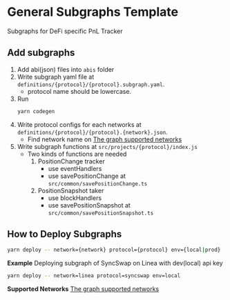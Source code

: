 # General Subgraphs Template

Subgraphs for DeFi specific PnL Tracker

## Add subgraphs

1. Add abi(json) files into `abis` folder
2. Write subgraph yaml file at `definitions/{protocol}/{protocol}.subgraph.yaml`.
   - protocol name should be lowercase.
3. Run
   ```bash
   yarn codegen
   ```
4. Write protocol configs for each networks at `definitions/{protocol}/{protocol}.{network}.json`.
   - Find network name on [The graph supported networks](https://thegraph.com/docs/en/developing/supported-networks/)
5. Write subgraph functions at `src/projects/{protocol}/index.js`
   - Two kinds of functions are needed
     1. PositionChange tracker
        - use eventHandlers
        - use savePositionChange at `src/common/savePositionChange.ts`
     2. PositionSnapshot taker
        - use blockHandlers
        - use savePositionSnapshot at `src/common/savePositionSnapshot.ts`

## How to Deploy Subgraphs

```bash
yarn deploy -- network={network} protocol={protocol} env={local|prod}
```

**Example**
Deploying subgraph of SyncSwap on Linea with dev(local) api key

```bash
yarn deploy -- network=linea protocol=syncswap env=local
```

**Supported Networks**
[The graph supported networks](https://thegraph.com/docs/en/developing/supported-networks/)
